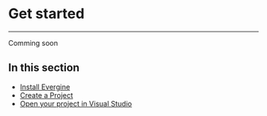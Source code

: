 # Get started
---
Comming soon

## In this section
* [Install Evergine](install.md)
* [Create a Project](create_project.md)
* [Open your project in Visual Studio](open_in_vs.md)